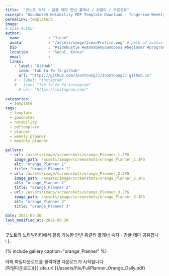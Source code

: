 ```yaml
---
title:  "굿노트 속지 - 감귤 테마 만년 플래너 / 위클리 / 무료공유"
excerpt: "Goodnote5 Notability PDF Template Download - Tangerine Weekly Planner"
permalink: template/3
image: 
# Site Author
author:
  name             : "Jieun"
  avatar           : "/assets/image/JieunProfile.png" # path of avatar image, e.g. "/assets/images/bio-photo.jpg"
  bio              : "#sidehustle #wannabemyownoboss #beginner #programmer"
  location         : "Seoul, Korea"
  email            :
  links:
    - label: "GitHub"
      icon: "fab fa-fw fa-github"
      url: "https://github.com/JoonYoungJJ/JoonYoungJJ.github.io"
    # - label: "Instagram"
    #   icon: "fab fa-fw fa-instagram"
      # url: "https://instagram.com/"
      
categories:
  - template
tags:
  - template
  - goodnote5
  - notability
  - pdftemplate
  - planner
  - weekly planner
  - monthly planner

gallery:
  - url: /assets/image/screenshots/orange_Planner_1.JPG
    image_path: /assets/image/screenshots/orange_Planner_1.JPG
    alt: "orange_Planner 1"
    title: "orange_Planner 1"
  - url: /assets/image/screenshots/orange_Planner_2.JPG
    image_path: /assets/image/screenshots/orange_Planner_2.JPG
    alt: "orange_Planner 2"
    title: "orange_Planner 2"
  - url: /assets/image/screenshots/orange_Planner_3.JPG
    image_path: /assets/image/screenshots/orange_Planner_3.JPG
    alt: "orange_Planner 3"
    title: "orange_Planner 3"

date: 2021-05-30
last_modified_at: 2021-05-30
---
```


굿노트와 노타빌리티에서 활용 가능한 만년 위클리 플래너 속지 - 감귤 테마 공유합니다.  
  
{% include gallery caption="orange_Planner" %}  
  
아래 파일다운로드를 클릭하면 다운로드가 시작됩니다.  
[파일다운로드]({{ site.url }}/assets/file/FullPlanner_Orange_Daily.pdf)  
  
